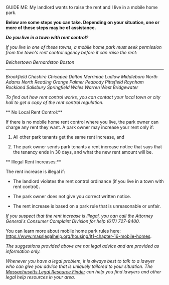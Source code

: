 GUIDE ME: My landlord wants to raise the rent and I live in a mobile
home park.

**Below are some steps you can take.  Depending on your
situation, one or more of these steps may be of assistance.**

***Do you live in a town with rent control?***

*If you live in one of these towns, a mobile home park must seek
permission from the town's rent control agency before it can raise the
rent:*

  *Belchertown*   *Bernardston*        *Boston*
  --------------- -------------------- -----------------
  *Brookfield*    *Cheshire*           *Chicopee*
  *Dalton*        *Merrimac*           *Ludlow*
  *Middleboro*    *North Adams*        *North Reading*
  *Orange*        *Palmer*             *Peabody*
  *Pittsfield*    *Raynham*            *Rockland*
  *Salisbury*     *Springfield*        *Wales*
  *Warren*        *West Bridgewater*   

*To find out how rent control works, you can contact your local town or
city hall to get a copy of the rent control regulation.*

** No Local Rent Control:**

If there is no mobile home rent control where you live, the park owner
can charge any rent they want. A park owner may increase your rent only
if:

1.  All other park tenants get the same rent increase, and

2.  The park owner sends park tenants a rent increase notice that says
    that the tenancy ends in 30 days, and what the new rent amount will
    be.

** Illegal Rent Increases:**

The rent increase is illegal if:

* The landlord violates the rent control ordinance (if you live in a
    town with rent control).

* The park owner does not give you correct written notice.

* The rent increase is based on a park rule that is unreasonable or
    unfair.

*If you suspect that the rent increase is illegal, you can call the
Attorney General's Consumer Complaint Division for help (617) 727-8400.*

You can learn more about mobile home park rules here:
<https://www.masslegalhelp.org/housing/lt1-chapter-16-mobile-homes>.

*The suggestions provided above are not legal advice and are provided as
information only.*

*Whenever you have a legal problem, it is always best to talk to a
lawyer who can give you advice that is uniquely tailored to your
situation. The [Massachusetts Legal Resource Finder](https://masslrf.org/) can
help you find lawyers and other legal help resources in your area.*
